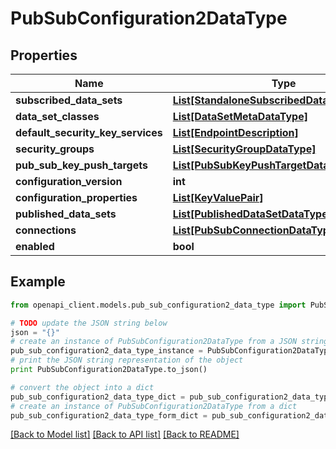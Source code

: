 # PubSubConfiguration2DataType


## Properties
Name | Type | Description | Notes
------------ | ------------- | ------------- | -------------
**subscribed_data_sets** | [**List[StandaloneSubscribedDataSetDataType]**](StandaloneSubscribedDataSetDataType.md) |  | [optional] 
**data_set_classes** | [**List[DataSetMetaDataType]**](DataSetMetaDataType.md) |  | [optional] 
**default_security_key_services** | [**List[EndpointDescription]**](EndpointDescription.md) |  | [optional] 
**security_groups** | [**List[SecurityGroupDataType]**](SecurityGroupDataType.md) |  | [optional] 
**pub_sub_key_push_targets** | [**List[PubSubKeyPushTargetDataType]**](PubSubKeyPushTargetDataType.md) |  | [optional] 
**configuration_version** | **int** |  | [optional] 
**configuration_properties** | [**List[KeyValuePair]**](KeyValuePair.md) |  | [optional] 
**published_data_sets** | [**List[PublishedDataSetDataType]**](PublishedDataSetDataType.md) |  | [optional] 
**connections** | [**List[PubSubConnectionDataType]**](PubSubConnectionDataType.md) |  | [optional] 
**enabled** | **bool** |  | [optional] 

## Example

```python
from openapi_client.models.pub_sub_configuration2_data_type import PubSubConfiguration2DataType

# TODO update the JSON string below
json = "{}"
# create an instance of PubSubConfiguration2DataType from a JSON string
pub_sub_configuration2_data_type_instance = PubSubConfiguration2DataType.from_json(json)
# print the JSON string representation of the object
print PubSubConfiguration2DataType.to_json()

# convert the object into a dict
pub_sub_configuration2_data_type_dict = pub_sub_configuration2_data_type_instance.to_dict()
# create an instance of PubSubConfiguration2DataType from a dict
pub_sub_configuration2_data_type_form_dict = pub_sub_configuration2_data_type.from_dict(pub_sub_configuration2_data_type_dict)
```
[[Back to Model list]](../README.md#documentation-for-models) [[Back to API list]](../README.md#documentation-for-api-endpoints) [[Back to README]](../README.md)


